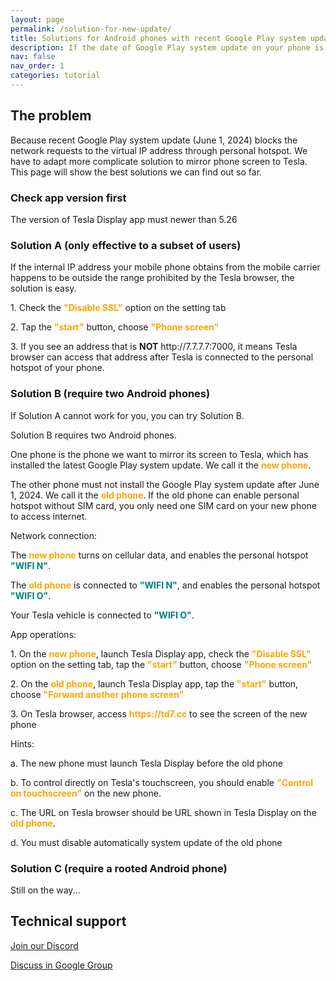 ```yaml
---
layout: page
permalink: /solution-for-new-update/
title: Solutions for Android phones with recent Google Play system update?
description: If the date of Google Play system update on your phone is later than June 1, 2024, it will be more difficult to mirror your phone screen to Tesla with the Tesla Display app.
nav: false
nav_order: 1
categories: tutorial
---
```

<!-- _pages/solution-for-new-update.md -->

## The problem
<p>Because recent Google Play system update (June 1, 2024) blocks the network requests to the virtual IP address through personal hotspot. We have to adapt more complicate solution to mirror phone screen to Tesla. This page will show the best solutions we can find out so far.</p>

### Check app version first
<p>The version of Tesla Display app must newer than 5.26</p>

### Solution A (only effective to a subset of users)
<p>If the internal IP address your mobile phone obtains from the mobile carrier happens to be outside the range prohibited by the Tesla browser, the solution is easy.</p>
<p>1. Check the <span style="color: orange"><b>"Disable SSL"</b></span> option on the setting tab</p>
<p>2. Tap the <span style="color: orange"><b>"start"</b></span> button, choose <span style="color: orange"><b>"Phone screen"</b></span></p>
<p>3. If you see an address that is <b>NOT</b> http://7.7.7.7:7000, it means Tesla browser can access that address after Tesla is connected to the personal hotspot of your phone.</p>

### Solution B (require two Android phones)
<p>If Solution A cannot work for you, you can try Solution B.</p>
<p>Solution B requires two Android phones. </p>
<p>One phone is the phone we want to mirror its screen to Tesla, which has installed the latest Google Play system update. We call it the <span style="color: orange"><b>new phone</b></span>.</p>
<p>The other phone must not install the Google Play system update after June 1, 2024. We call it the <span style="color: orange"><b>old phone</b></span>. If the old phone can enable personal hotspot without SIM card, you only need one SIM card on your new phone to access internet.</p>
<p>Network connection:</p>
<p>The <span style="color: orange"><b>new phone</b></span> turns on cellular data, and enables the personal hotspot <span style="color: teal"><b>"WIFI N"</b></span>.</p>
<p>The <span style="color: orange"><b>old phone</b></span> is connected to <span style="color: teal"><b>"WIFI N"</b></span>, and enables the personal hotspot <span style="color: teal"><b>"WIFI O"</b></span>.</p>
<p>Your Tesla vehicle is connected to <span style="color: teal"><b>"WIFI O"</b></span>.</p>
<p>App operations:</p>
<p>1. On the <span style="color: orange"><b>new phone</b></span>, launch Tesla Display app, check the <span style="color: orange"><b>"Disable SSL"</b></span> option on the setting tab, tap the <span style="color: orange"><b>"start"</b></span> button, choose <span style="color: orange"><b>"Phone screen"</b></span></p>
<p>2. On the <span style="color: orange"><b>old phone</b></span>, launch Tesla Display app, tap the <span style="color: orange"><b>"start"</b></span> button, choose <span style="color: orange"><b>"Forward another phone screen"</b></span></p>
<p>3. On Tesla browser, access <span style="color: orange"><b>https://td7.cc</b></span> to see the screen of the new phone</p>
<p>Hints:</p>
<p>a. The new phone must launch Tesla Display before the old phone</p>
<p>b. To control directly on Tesla's touchscreen, you should enable  <span style="color: orange"><b>"Control on touchscreen"</b></span> on the new phone.</p>
<p>c. The URL on Tesla browser should be URL shown in Tesla Display on the <span style="color: orange"><b>old phone</b></span>.</p>
<p>d. You must disable automatically system update of the old phone</p>

### Solution C (require a rooted Android phone)
<p>Still on the way...</p>

## Technical support
<p><a href ="https://discord.gg/Tvbs9uWcN9" target="_blank">Join our Discord</a></p>
<p><a href ="https://groups.google.com/g/tesla-display" target="_blank">Discuss in Google Group</a></p>
